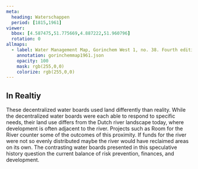 ```yaml
---
meta:
  heading: Waterschappen
  period: [1815,1961]
viewer:
  bbox: [4.587475,51.775669,4.887222,51.960796]
  rotation: 0
allmaps:
  - label: Water Management Map, Gorinchem West 1, no. 38. Fourth edition, series 1, 1961. 555 x 690 mm, scale 1:50,000. Rijkswaterstaat.
    annotation: gorinchemmap1961.json
    opacity: 100
    mask: rgb(255,0,0)
    colorize: rgb(255,0,0)
---
```


## In Realtiy

These decentralized water boards used land differently than reality. While the decentralized water boards were each able to respond to specific needs, their land use differs from the Dutch river landscape today, where development is often adjacent to the river. Projects such as Room for the River counter some of the outcomes of this proximity. If funds for the river were not so evenly distributed maybe the river would have reclaimed areas on its own. The contrasting water boards presented in this speculative history question the current balance of risk prevention, finances, and development. 